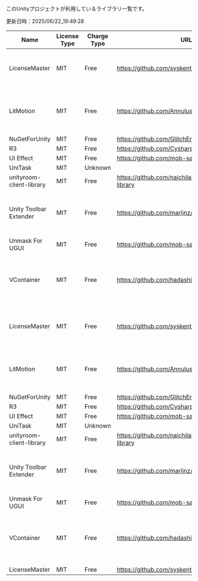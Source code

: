 このUnityプロジェクトが利用しているライブラリ一覧です。


更新日時：2025/06/22_19:49:28

| Name  | License Type | Charge Type | URL1 | URL2 | Memo1 | Use Lib | Add Date |
| -------------  | ------------- | ------------- | ------------- | ------------- | ------------- | ------------- | ------------- |
| LicenseMaster | MIT | Free | https://github.com/syskentokyo/unitylicensemaster |  | Unity Editor extension for managing library licenses |  | 2025/06/16_18:30:00 |
| LitMotion | MIT | Free | https://github.com/AnnulusGames/LitMotion |  | Lightning-fast and Zero Allocation Tween Library for Unity |  | 2025/06/16_18:30:00 |
| NuGetForUnity | MIT | Free | https://github.com/GlitchEnzo/NuGetForUnity |  |  |  | 2024/12/06_10:13:18 |
| R3 | MIT | Free | https://github.com/Cysharp/R3 |  |  |  | 2024/12/06_10:05:44 |
| UI Effect | MIT | Free | https://github.com/mob-sakai/UIEffect |  |  |  | 2024/12/06_11:53:34 |
| UniTask | MIT | Unknown |  |  |  |  | 2025/01/05_22:01:14 |
| unityroom-client-library | MIT | Free | https://github.com/naichilab/unityroom-client-library |  |  |  | 2024/12/06_10:05:44 |
| Unity Toolbar Extender | MIT | Free | https://github.com/marijnz/unity-toolbar-extender |  | Extends the Unity Toolbar with your custom Editor GUI code |  | 2025/06/17_12:00:00 |
| Unmask For UGUI | MIT | Free | https://github.com/mob-sakai/UnmaskForUGUI |  |  |  | 2024/12/06_11:53:34 |
| VContainer | MIT | Free | https://github.com/hadashiA/VContainer |  | A fast DI (Dependency Injection) library running on Unity Game Engine |  | 2025/06/16_18:30:00 |
| LicenseMaster | MIT | Free | https://github.com/syskentokyo/unitylicensemaster |  | Unity Editor extension for managing library licenses |  | 2025/06/16_18:30:00 |
| LitMotion | MIT | Free | https://github.com/AnnulusGames/LitMotion |  | Lightning-fast and Zero Allocation Tween Library for Unity |  | 2025/06/16_18:30:00 |
| NuGetForUnity | MIT | Free | https://github.com/GlitchEnzo/NuGetForUnity |  |  |  | 2024/12/06_10:13:18 |
| R3 | MIT | Free | https://github.com/Cysharp/R3 |  |  |  | 2024/12/06_10:05:44 |
| UI Effect | MIT | Free | https://github.com/mob-sakai/UIEffect |  |  |  | 2024/12/06_11:53:34 |
| UniTask | MIT | Unknown |  |  |  |  | 2025/01/05_22:01:14 |
| unityroom-client-library | MIT | Free | https://github.com/naichilab/unityroom-client-library |  |  |  | 2024/12/06_10:05:44 |
| Unity Toolbar Extender | MIT | Free | https://github.com/marijnz/unity-toolbar-extender |  | Extends the Unity Toolbar with your custom Editor GUI code |  | 2025/06/17_12:00:00 |
| Unmask For UGUI | MIT | Free | https://github.com/mob-sakai/UnmaskForUGUI |  |  |  | 2024/12/06_11:53:34 |
| VContainer | MIT | Free | https://github.com/hadashiA/VContainer |  | A fast DI (Dependency Injection) library running on Unity Game Engine |  | 2025/06/16_18:30:00 |
| LicenseMaster | MIT | Free | https://github.com/syskentokyo/unitylicensemaster |  |  |  | 2023/04/14_01:32:26 |
